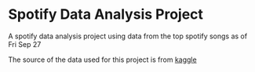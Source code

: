 # Spotify Data Analysis Project
A spotify data analysis project using data from the top spotify songs as of Fri Sep 27

The source of the data used for this project is from [kaggle]([https://www.example.com](https://www.kaggle.com/datasets/asaniczka/top-spotify-songs-in-73-countries-daily-updated))
